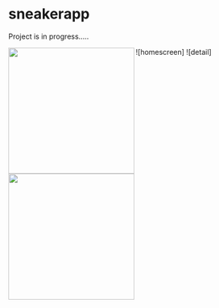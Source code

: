 # sneakerapp

Project is in progress.....

![homescreen]<img src ="https://user-images.githubusercontent.com/97587141/195929235-9d1e957b-d143-4027-a9b5-784decf11de8.png" width = "250" height="250" align="left">
![detail]<img src="https://user-images.githubusercontent.com/97587141/195929306-d694cf89-31a2-4195-b6c5-024c33c0f645.png"  width = "250" height="250" align="left">





